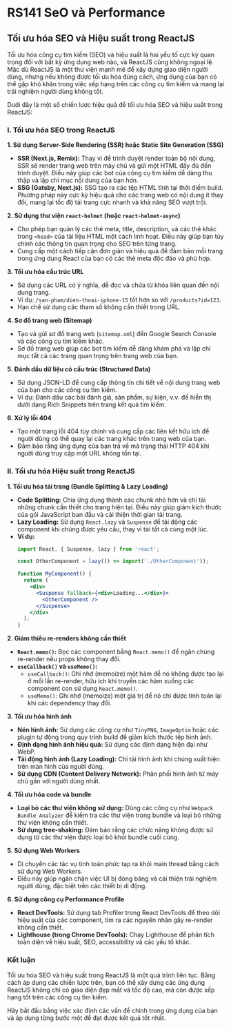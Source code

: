 # RS141 SeO và Performance

## Tối ưu hóa SEO và Hiệu suất trong ReactJS

Tối ưu hóa công cụ tìm kiếm (SEO) và hiệu suất là hai yếu tố cực kỳ quan trọng đối với bất kỳ ứng dụng web nào, và ReactJS cũng không ngoại lệ. Mặc dù ReactJS là một thư viện mạnh mẽ để xây dựng giao diện người dùng, nhưng nếu không được tối ưu hóa đúng cách, ứng dụng của bạn có thể gặp khó khăn trong việc xếp hạng trên các công cụ tìm kiếm và mang lại trải nghiệm người dùng không tốt.

Dưới đây là một số chiến lược hiệu quả để tối ưu hóa SEO và hiệu suất trong ReactJS:

### I. Tối ưu hóa SEO trong ReactJS

**1. Sử dụng Server-Side Rendering (SSR) hoặc Static Site Generation (SSG)**

  * **SSR (Next.js, Remix):** Thay vì để trình duyệt render toàn bộ nội dung, SSR sẽ render trang web trên máy chủ và gửi một HTML đầy đủ đến trình duyệt. Điều này giúp các bot của công cụ tìm kiếm dễ dàng thu thập và lập chỉ mục nội dung của bạn hơn.
  * **SSG (Gatsby, Next.js):** SSG tạo ra các tệp HTML tĩnh tại thời điểm build. Phương pháp này cực kỳ hiệu quả cho các trang web có nội dung ít thay đổi, mang lại tốc độ tải trang cực nhanh và khả năng SEO vượt trội.

**2. Sử dụng thư viện `react-helmet` (hoặc `react-helmet-async`)**

  * Cho phép bạn quản lý các thẻ meta, title, description, và các thẻ khác trong `<head>` của tài liệu HTML một cách linh hoạt. Điều này giúp bạn tùy chỉnh các thông tin quan trọng cho SEO trên từng trang.
  * Cung cấp một cách tiếp cận đơn giản và hiệu quả để đảm bảo mỗi trang trong ứng dụng React của bạn có các thẻ meta độc đáo và phù hợp.

**3. Tối ưu hóa cấu trúc URL**

  * Sử dụng các URL có ý nghĩa, dễ đọc và chứa từ khóa liên quan đến nội dung trang.
  * Ví dụ: `/san-pham/dien-thoai-iphone-15` tốt hơn so với `/products?id=123`.
  * Hạn chế sử dụng các tham số không cần thiết trong URL.

**4. Sơ đồ trang web (Sitemap)**

  * Tạo và gửi sơ đồ trang web (`sitemap.xml`) đến Google Search Console và các công cụ tìm kiếm khác.
  * Sơ đồ trang web giúp các bot tìm kiếm dễ dàng khám phá và lập chỉ mục tất cả các trang quan trọng trên trang web của bạn.

**5. Đánh dấu dữ liệu có cấu trúc (Structured Data)**

  * Sử dụng JSON-LD để cung cấp thông tin chi tiết về nội dung trang web của bạn cho các công cụ tìm kiếm.
  * Ví dụ: Đánh dấu các bài đánh giá, sản phẩm, sự kiện, v.v. để hiển thị dưới dạng Rich Snippets trên trang kết quả tìm kiếm.

**6. Xử lý lỗi 404**

  * Tạo một trang lỗi 404 tùy chỉnh và cung cấp các liên kết hữu ích để người dùng có thể quay lại các trang khác trên trang web của bạn.
  * Đảm bảo rằng ứng dụng của bạn trả về mã trạng thái HTTP 404 khi người dùng truy cập một URL không tồn tại.

### II. Tối ưu hóa Hiệu suất trong ReactJS

**1. Tối ưu hóa tải trang (Bundle Splitting & Lazy Loading)**

  * **Code Splitting:** Chia ứng dụng thành các chunk nhỏ hơn và chỉ tải những chunk cần thiết cho trang hiện tại. Điều này giúp giảm kích thước của gói JavaScript ban đầu và cải thiện thời gian tải trang.
  * **Lazy Loading:** Sử dụng `React.lazy` và `Suspense` để tải động các component khi chúng được yêu cầu, thay vì tải tất cả cùng một lúc.
  * **Ví dụ:**
    ```jsx
    import React, { Suspense, lazy } from 'react';

    const OtherComponent = lazy(() => import('./OtherComponent'));

    function MyComponent() {
      return (
        <div>
          <Suspense fallback={<div>Loading...</div>}>
            <OtherComponent />
          </Suspense>
        </div>
      );
    }
    ```

**2. Giảm thiểu re-renders không cần thiết**

  * **`React.memo()`:** Bọc các component bằng `React.memo()` để ngăn chúng re-render nếu props không thay đổi.
  * **`useCallback()` và `useMemo()`:**
      * `useCallback()`: Ghi nhớ (memoize) một hàm để nó không được tạo lại ở mỗi lần re-render, hữu ích khi truyền các hàm xuống các component con sử dụng `React.memo()`.
      * `useMemo()`: Ghi nhớ (memoize) một giá trị để nó chỉ được tính toán lại khi các dependency thay đổi.

**3. Tối ưu hóa hình ảnh**

  * **Nén hình ảnh:** Sử dụng các công cụ như `TinyPNG`, `ImageOptim` hoặc các plugin tự động trong quy trình build để giảm kích thước tệp hình ảnh.
  * **Định dạng hình ảnh hiệu quả:** Sử dụng các định dạng hiện đại như WebP.
  * **Tải động hình ảnh (Lazy Loading):** Chỉ tải hình ảnh khi chúng xuất hiện trên màn hình của người dùng.
  * **Sử dụng CDN (Content Delivery Network):** Phân phối hình ảnh từ máy chủ gần với người dùng nhất.

**4. Tối ưu hóa code và bundle**

  * **Loại bỏ các thư viện không sử dụng:** Dùng các công cụ như `Webpack Bundle Analyzer` để kiểm tra các thư viện trong bundle và loại bỏ những thư viện không cần thiết.
  * **Sử dụng tree-shaking:** Đảm bảo rằng các chức năng không được sử dụng từ các thư viện được loại bỏ khỏi bundle cuối cùng.

**5. Sử dụng Web Workers**

  * Di chuyển các tác vụ tính toán phức tạp ra khỏi main thread bằng cách sử dụng Web Workers.
  * Điều này giúp ngăn chặn việc UI bị đóng băng và cải thiện trải nghiệm người dùng, đặc biệt trên các thiết bị di động.

**6. Sử dụng công cụ Performance Profile**

  * **React DevTools:** Sử dụng tab Profiler trong React DevTools để theo dõi hiệu suất của các component, tìm ra các nguyên nhân gây re-render không cần thiết.
  * **Lighthouse (trong Chrome DevTools):** Chạy Lighthouse để phân tích toàn diện về hiệu suất, SEO, accessibility và các yếu tố khác.

### Kết luận

Tối ưu hóa SEO và hiệu suất trong ReactJS là một quá trình liên tục. Bằng cách áp dụng các chiến lược trên, bạn có thể xây dựng các ứng dụng ReactJS không chỉ có giao diện đẹp mắt và tốc độ cao, mà còn được xếp hạng tốt trên các công cụ tìm kiếm.

Hãy bắt đầu bằng việc xác định các vấn đề chính trong ứng dụng của bạn và áp dụng từng bước một để đạt được kết quả tốt nhất.



<!-- *Bài tiếp theo [RS141 SeO và Performance](/lesson/session/session_141_Performance.md)* -->